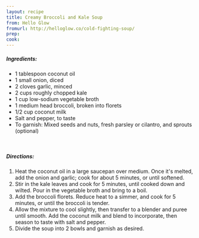 ```yaml
---
layout: recipe
title: Creamy Broccoli and Kale Soup
from: Hello Glow
fromurl: http://helloglow.co/cold-fighting-soup/
prep: 
cook: 
---
```


##### Ingredients:

* 1 tablespoon coconut oil
* 1 small onion, diced
* 2 cloves garlic, minced
* 2 cups roughly chopped kale
* 1 cup low-sodium vegetable broth
* 1 medium head broccoli, broken into florets
* 1/2 cup coconut milk
* Salt and pepper, to taste
* To garnish: Mixed seeds and nuts, fresh parsley or cilantro, and sprouts (optional)

<br>

##### Directions:

1. Heat the coconut oil in a large saucepan over medium. Once it's melted, add the onion and garlic; cook for about 5 minutes, or until softened.
2. Stir in the kale leaves and cook for 5 minutes, until cooked down and wilted. Pour in the vegetable broth and bring to a boil.
3. Add the broccoli florets. Reduce heat to a simmer, and cook for 5 minutes, or until the broccoli is tender.
4. Allow the mixture to cool slightly, then transfer to a blender and puree until smooth. Add the coconut milk and blend to incorporate, then season to taste with salt and pepper.
5. Divide the soup into 2 bowls and garnish as desired.

